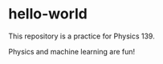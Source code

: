 # hello-world
This repository is a practice for Physics 139.

Physics and machine learning are fun!
